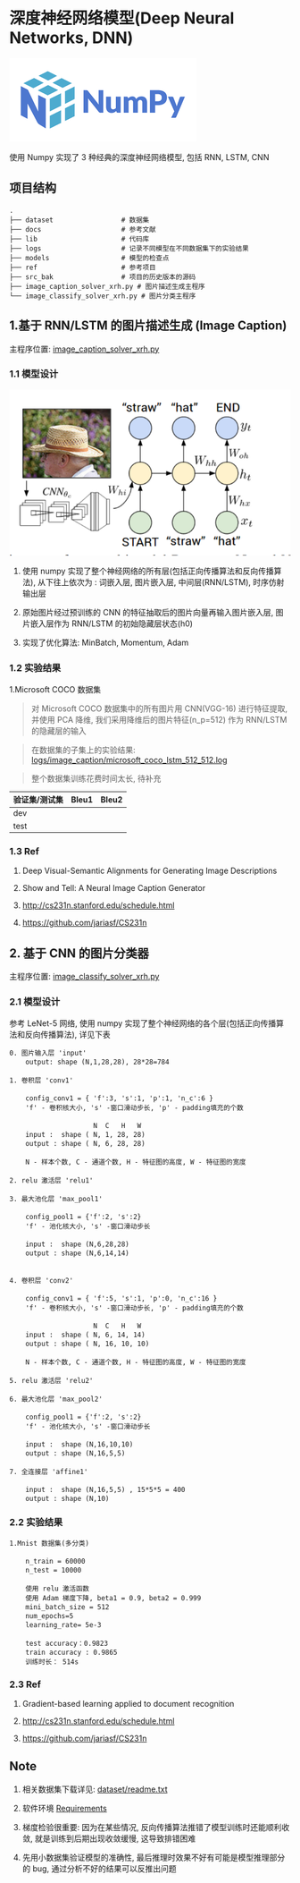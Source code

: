 
# 深度神经网络模型(Deep Neural Networks, DNN)

![avatar](docs/images/numpy_logo.png) 

使用 Numpy 实现了 3 种经典的深度神经网络模型, 包括 RNN, LSTM, CNN


## 项目结构
    .
    ├── dataset                 # 数据集
    ├── docs                    # 参考文献
    ├── lib                     # 代码库
    ├── logs                    # 记录不同模型在不同数据集下的实验结果 
    ├── models                  # 模型的检查点
    ├── ref                     # 参考项目
    ├── src_bak                 # 项目的历史版本的源码
    ├── image_caption_solver_xrh.py # 图片描述生成主程序
    └── image_classify_solver_xrh.py # 图片分类主程序

## 1.基于 RNN/LSTM 的图片描述生成 (Image Caption)

主程序位置: [image_caption_solver_xrh.py](image_caption_solver_xrh.py)

### 1.1 模型设计

![avatar](docs/images/RNN.png) 

1. 使用 numpy 实现了整个神经网络的所有层(包括正向传播算法和反向传播算法), 
从下往上依次为 : 词嵌入层, 图片嵌入层, 中间层(RNN/LSTM), 时序仿射输出层

2. 原始图片经过预训练的 CNN 的特征抽取后的图片向量再输入图片嵌入层, 图片嵌入层作为 RNN/LSTM 的初始隐藏层状态(h0) 

3. 实现了优化算法: MinBatch, Momentum, Adam

### 1.2 实验结果

1.Microsoft COCO 数据集

> 对 Microsoft COCO 数据集中的所有图片用 CNN(VGG-16) 进行特征提取, 并使用 PCA 降维, 我们采用降维后的图片特征(n_p=512)
作为 RNN/LSTM 的隐藏层的输入

> 在数据集的子集上的实验结果: [logs/image_caption/microsoft_coco_lstm_512_512.log](logs/image_caption/microsoft_coco_lstm_512_512.log)

> 整个数据集训练花费时间太长, 待补充

验证集/测试集  | Bleu1 | Bleu2 | 
--------------| ------|-------|
dev |  |   | 
test |  |   | 

### 1.3 Ref

1. Deep Visual-Semantic Alignments for Generating Image Descriptions

2. Show and Tell: A Neural Image Caption Generator

3. http://cs231n.stanford.edu/schedule.html

4. https://github.com/jariasf/CS231n

## 2. 基于 CNN 的图片分类器

主程序位置: [image_classify_solver_xrh.py](image_classify_solver_xrh.py)

### 2.1 模型设计

参考 LeNet-5 网络, 使用 numpy 实现了整个神经网络的各个层(包括正向传播算法和反向传播算法), 详见下表

    0. 图片输入层 'input'
        output: shape (N,1,28,28), 28*28=784

    1. 卷积层 'conv1'

        config_conv1 = { 'f':3, 's':1, 'p':1, 'n_c':6 }
        'f' - 卷积核大小, 's' -窗口滑动步长, 'p' - padding填充的个数

                         N  C   H   W
        input :  shape ( N, 1, 28, 28)
        output : shape ( N, 6, 28, 28)

        N - 样本个数, C - 通道个数, H - 特征图的高度, W - 特征图的宽度

    2. relu 激活层 'relu1'

    3. 最大池化层 'max_pool1'

        config_pool1 = {'f':2, 's':2}
        'f' - 池化核大小, 's' -窗口滑动步长

        input :  shape (N,6,28,28)
        output : shape (N,6,14,14)


    4. 卷积层 'conv2'

        config_conv1 = { 'f':5, 's':1, 'p':0, 'n_c':16 }
        'f' - 卷积核大小, 's' -窗口滑动步长, 'p' - padding填充的个数
    
                         N  C   H   W
        input :  shape ( N, 6, 14, 14)
        output : shape ( N, 16, 10, 10)
    
        N - 样本个数, C - 通道个数, H - 特征图的高度, W - 特征图的宽度

    5. relu 激活层 'relu2'

    6. 最大池化层 'max_pool2'

        config_pool1 = {'f':2, 's':2}
        'f' - 池化核大小, 's' -窗口滑动步长

        input :  shape (N,16,10,10)
        output : shape (N,16,5,5)

    7. 全连接层 'affine1'

        input :  shape (N,16,5,5) , 15*5*5 = 400
        output : shape (N,10)

### 2.2 实验结果

    1.Mnist 数据集(多分类)
    
        n_train = 60000
        n_test = 10000
    
        使用 relu 激活函数
        使用 Adam 梯度下降, beta1 = 0.9, beta2 = 0.999
        mini_batch_size = 512
        num_epochs=5
        learning_rate= 5e-3
    
        test accuracy：0.9823
        train accuracy : 0.9865
        训练时长： 514s

### 2.3 Ref

1. Gradient-based learning applied to document recognition

2. http://cs231n.stanford.edu/schedule.html

3. https://github.com/jariasf/CS231n

## Note

1. 相关数据集下载详见: [dataset/readme.txt](dataset/readme.txt)

2. 软件环境 [Requirements](requirements.txt)

3. 梯度检验很重要: 因为在某些情况, 反向传播算法推错了模型训练时还能顺利收敛, 就是训练到后期出现收敛缓慢, 这导致排错困难

4. 先用小数据集验证模型的准确性, 最后推理时效果不好有可能是模型推理部分的 bug, 通过分析不好的结果可以反推出问题









